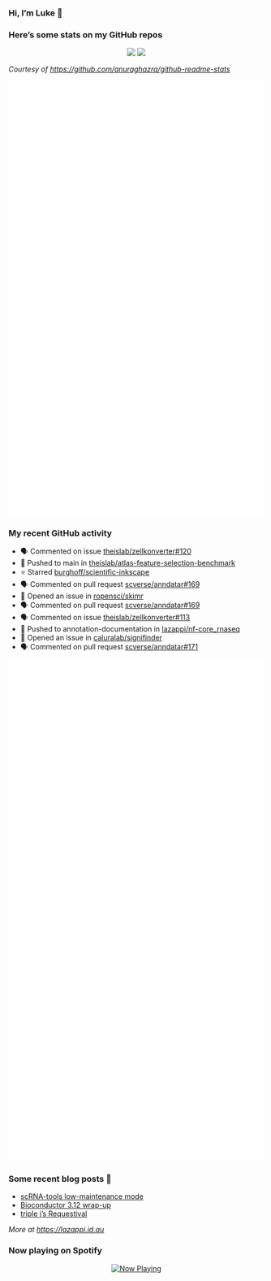 
<!-- README.md is generated from README.Rmd. Please edit that file -->

### Hi, I’m Luke 👋

<!--
**lazappi/lazappi** is a ✨ _special_ ✨ repository because its `README.md` (this file) appears on your GitHub profile.
&#10;Here are some ideas to get you started:
&#10;- 🔭 I’m currently working on ...
- 🌱 I’m currently learning ...
- 👯 I’m looking to collaborate on ...
- 🤔 I’m looking for help with ...
- 💬 Ask me about ...
- 📫 How to reach me: ...
- 😄 Pronouns: ...
- ⚡ Fun fact: ...
-->

### Here’s some stats on my GitHub repos

<p align="center">
<img src="https://github-readme-stats.vercel.app/api?username=lazappi&count_private=true&show_icons=true&theme=buefy&hide_title=True">
<img src="https://github-readme-stats.vercel.app/api/top-langs/?username=lazappi&hide=html&theme=buefy&layout=compact">
</p>

*Courtesy of <https://github.com/anuraghazra/github-readme-stats>*

<p align="center" style="width:100%;">
<img src="https://github.com/lazappi/lazappi/raw/main/github-intro.svg">
</p>

### My recent GitHub activity

- 🗣 Commented on issue
  [theislab/zellkonverter#120](https://github.com/theislab/zellkonverter#120)
- 📨 Pushed to main in
  [theislab/atlas-feature-selection-benchmark](https://github.com/theislab/atlas-feature-selection-benchmark)
- ⭐️ Starred
  [burghoff/scientific-inkscape](https://github.com/burghoff/scientific-inkscape)
- 🗣 Commented on pull request
  [scverse/anndatar#169](https://github.com/scverse/anndatar#169)
- 🤔 Opened an issue in
  [ropensci/skimr](https://github.com/ropensci/skimr)
- 🗣 Commented on pull request
  [scverse/anndatar#169](https://github.com/scverse/anndatar#169)
- 🗣 Commented on issue
  [theislab/zellkonverter#113](https://github.com/theislab/zellkonverter#113)
- 📨 Pushed to annotation-documentation in
  [lazappi/nf-core_rnaseq](https://github.com/lazappi/nf-core_rnaseq)
- 🤔 Opened an issue in
  [caluralab/signifinder](https://github.com/caluralab/signifinder)
- 🗣 Commented on pull request
  [scverse/anndatar#171](https://github.com/scverse/anndatar#171)

<p align="center" style="width:100%;">
<img src="https://github.com/lazappi/lazappi/raw/main/github-status.svg">
</p>

### Some recent blog posts 📝

- [scRNA-tools low-maintenance
  mode](https://lazappi.id.au/posts/2024-03-04-scRNAtools-low-maintenance/index.html)
- [Bioconductor 3.12
  wrap-up](https://lazappi.id.au/posts/2020-10-30-bioconductor-3-12-wrap-up/index.html)
- [triple j’s
  Requestival](https://lazappi.id.au/posts/2020-07-11-requestival/index.html)

*More at <https://lazappi.id.au>*

<!-- ### My latest tweet 👇 and retweet 👉 -->

### Now playing on Spotify

<p align="center">
<a href="https://now-playing-profile.lazappi.vercel.app/now-playing?open">
<img src="https://now-playing-profile.lazappi.vercel.app/now-playing" width="256" height="64" alt="Now Playing">
</a>
</p>
